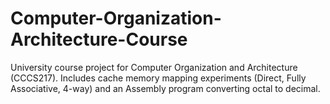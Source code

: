 # Computer-Organization-Architecture-Course
University course project for Computer Organization and Architecture (CCCS217). Includes cache memory mapping experiments (Direct, Fully Associative, 4-way) and an Assembly program converting octal to decimal.
